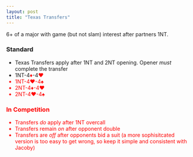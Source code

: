 ```yaml
---
layout: post
title: "Texas Transfers"
---
```


6+ of a major with game (but not slam) interest after partners 1NT.

### Standard
- Texas Transfers apply after 1NT and 2NT opening. Opener _must_ complete the transfer
- 1NT-4<font style='color:red;'>&diams;</font>-4<font style='color:red;'>&hearts;
- 1NT-4<font style='color:red;'>&hearts;</font>-4&spades;
- 2NT-4<font style='color:red;'>&diams;</font>-4<font style='color:red;'>&hearts;
- 2NT-4<font style='color:red;'>&hearts;</font>-4&spades;

### In Competition
- Transfers _do_ apply after 1NT overcall
- Transfers remain _on_ after opponent double
- Transfers are _off_ after opponents bid a suit (a more sophisitcated version is too easy to get wrong, so keep it simple and consistent with Jacoby)




